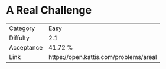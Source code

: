 # A Real Challenge

<table>
    <tr>
        <td>Category</td>
        <td>Easy</td>
    </tr>
    <tr>
        <td>Diffulty</td>
        <td>2.1</td>
    </tr>
    <tr>
        <td>Acceptance</td>
        <td>41.72 %</td>
    </tr>
    <tr>
        <td>Link</td>
        <td>https://open.kattis.com/problems/areal</td>
    </tr>
</table>